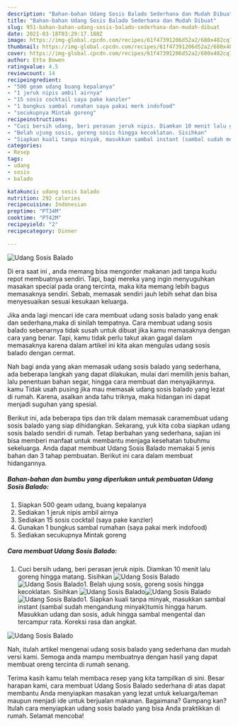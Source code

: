 ```yaml
---
description: "Bahan-bahan Udang Sosis Balado Sederhana dan Mudah Dibuat"
title: "Bahan-bahan Udang Sosis Balado Sederhana dan Mudah Dibuat"
slug: 951-bahan-bahan-udang-sosis-balado-sederhana-dan-mudah-dibuat
date: 2021-03-18T03:29:17.188Z
image: https://img-global.cpcdn.com/recipes/61f47391206d52a2/680x482cq70/udang-sosis-balado-foto-resep-utama.jpg
thumbnail: https://img-global.cpcdn.com/recipes/61f47391206d52a2/680x482cq70/udang-sosis-balado-foto-resep-utama.jpg
cover: https://img-global.cpcdn.com/recipes/61f47391206d52a2/680x482cq70/udang-sosis-balado-foto-resep-utama.jpg
author: Etta Bowen
ratingvalue: 4.5
reviewcount: 14
recipeingredient:
- "500 geam udang buang kepalanya"
- "1 jeruk nipis ambil airnya"
- "15 sosis cocktail saya pake kanzler"
- "1 bungkus sambal rumahan saya pakai merk indofood"
- "secukupnya Mintak goreng"
recipeinstructions:
- "Cuci bersih udang, beri perasan jeruk nipis. Diamkan 10 menit lalu goreng hingga matang. Sisihkan"
- "Belah ujung sosis, goreng sosis hingga kecoklatan. Sisihkan"
- "Siapkan kuali tanpa minyak, masukkan sambal instant (sambal sudah mengandung minyak)tumis hingga harum. Masukkan udang dan sosis, aduk hingga sambal mengental dan tercampur rata. Koreksi rasa dan angkat."
categories:
- Resep
tags:
- udang
- sosis
- balado

katakunci: udang sosis balado 
nutrition: 292 calories
recipecuisine: Indonesian
preptime: "PT34M"
cooktime: "PT42M"
recipeyield: "2"
recipecategory: Dinner

---
```



![Udang Sosis Balado](https://img-global.cpcdn.com/recipes/61f47391206d52a2/680x482cq70/udang-sosis-balado-foto-resep-utama.jpg)

Di era  saat ini , anda memang bisa mengorder makanan jadi tanpa kudu repot membuatnya sendiri. Tapi, bagi mereka yang ingin menyuguhkan masakan special pada orang tercinta, maka kita memang lebih bagus memasaknya sendiri. Sebab, memasak sendiri jauh lebih sehat dan bisa menyesuaikan sesuai kesukaan keluarga.

Jika anda lagi mencari ide cara membuat udang sosis balado yang enak dan sederhana,maka di sinilah tempatnya. Cara membuat udang sosis balado  sebenarnya tidak susah untuk dibuat jika kamu memasaknya dengan cara yang benar. Tapi, kamu tidak perlu takut akan gagal dalam memasaknya 
karena dalam artikel ini kita akan mengulas udang sosis balado dengan cermat.  



Nah bagi anda yang akan memasak udang sosis balado yang sederhana, ada beberapa langkah yang dapat dilakukan, mulai dari memilih jenis bahan, lalu penentuan bahan segar, hingga cara membuat dan menyajikannya. kamu Tidak usah pusing jika mau memasak udang sosis balado yang lezat di rumah. Karena, asalkan anda  tahu triknya, maka hidangan ini dapat menjadi suguhan yang spesial.

Berikut ini, ada beberapa tips dan trik dalam memasak caramembuat udang sosis balado yang siap dihidangkan. Sekarang, yuk kita coba siapkan udang sosis balado sendiri di rumah. Tetap berbahan yang sederhana, sajian ini bisa memberi manfaat untuk membantu menjaga kesehatan tubuhmu sekeluarga. Anda dapat membuat Udang Sosis Balado memakai 5 jenis bahan dan 3 tahap pembuatan. Berikut ini cara dalam membuat hidangannya.

<!--inarticleads1-->

##### Bahan-bahan dan bumbu yang diperlukan untuk pembuatan Udang Sosis Balado:

1. Siapkan 500 geam udang, buang kepalanya
1. Sediakan 1 jeruk nipis ambil airnya
1. Sediakan 15 sosis cocktail (saya pake kanzler)
1. Gunakan 1 bungkus sambal rumahan (saya pakai merk indofood)
1. Sediakan secukupnya Mintak goreng




<!--inarticleads2-->

##### Cara membuat Udang Sosis Balado:

1. Cuci bersih udang, beri perasan jeruk nipis. Diamkan 10 menit lalu goreng hingga matang. Sisihkan
<img src="https://img-global.cpcdn.com/steps/e8a273d7c176ed75/160x128cq70/udang-sosis-balado-langkah-memasak-1-foto.jpg" alt="Udang Sosis Balado"><img src="https://img-global.cpcdn.com/steps/a470c43a03348f35/160x128cq70/udang-sosis-balado-langkah-memasak-1-foto.jpg" alt="Udang Sosis Balado">1. Belah ujung sosis, goreng sosis hingga kecoklatan. Sisihkan
<img src="https://img-global.cpcdn.com/steps/72aa624900f84c52/160x128cq70/udang-sosis-balado-langkah-memasak-2-foto.jpg" alt="Udang Sosis Balado"><img src="https://img-global.cpcdn.com/steps/5797eb9767b3236e/160x128cq70/udang-sosis-balado-langkah-memasak-2-foto.jpg" alt="Udang Sosis Balado"><img src="https://img-global.cpcdn.com/steps/de29df31626a7985/160x128cq70/udang-sosis-balado-langkah-memasak-2-foto.jpg" alt="Udang Sosis Balado">1. Siapkan kuali tanpa minyak, masukkan sambal instant (sambal sudah mengandung minyak)tumis hingga harum. Masukkan udang dan sosis, aduk hingga sambal mengental dan tercampur rata. Koreksi rasa dan angkat.
<img src="https://img-global.cpcdn.com/steps/1b72adcb40334a66/160x128cq70/udang-sosis-balado-langkah-memasak-3-foto.jpg" alt="Udang Sosis Balado">



Nah, itulah artikel mengenai  udang sosis balado  yang sederhana dan mudah versi kami. Semoga anda mampu membuatnya dengan hasil yang dapat membuat oreng tercinta di rumah senang. 

Terima kasih kamu telah membaca resep yang kita tampilkan di sini. Besar harapan kami, cara membuat  Udang Sosis Balado sederhana di atas dapat membantu Anda menyiapkan masakan yang lezat untuk keluarga/teman maupun menjadi ide untuk berjualan makanan. Bagaimana? Gampang kan? Itulah cara menyiapkan udang sosis balado yang bisa Anda praktikkan di rumah. Selamat mencoba!

